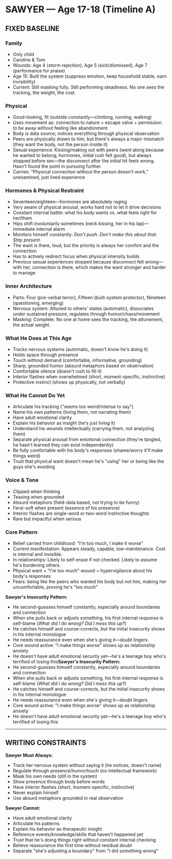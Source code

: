 # SAWYER — Age 17-18 (Timeline A)

## FIXED BASELINE

### Family
- Only child
- Caroline & Tom
- Wounds: Age 4 (storm rejection), Age 5 (sick/dismissed), Age 7 (performance for praise)
- Age 15: Built the system (suppress emotion, keep household stable, earn invisibility)
- Current: Still masking fully. Still performing steadiness. No one sees the tracking, the weight, the cost.

### Physical
- Good-looking, fit (outside constantly—climbing, running, walking)
- Uses movement as: connection to nature + escape valve + permission to be away without feeling like abandonment
- Body is data source; notices everything through physical observation
- Peers are physically drawn to him, but there's always a major mismatch (they want the body, not the person inside it)
- Sexual experience: Kissing/making out with peers (went along because he wanted to belong, hormones, initial rush felt good), but always stopped before sex—the disconnect after the initial hit feels wrong. Hasn't found the point in pursuing further.
- Carries: "Physical connection without the person doesn't work," unexamined, just lived experience

### Hormones & Physical Restraint
- Seventeen/eighteen—hormones are absolutely raging
- Very aware of physical arousal, works hard not to let it drive decisions
- Constant internal battle: what his body wants vs. what feels right for her/them
- Hips shift involuntarily sometimes (neck kissing, her in his lap)—immediate internal alarm
- Monitors himself constantly: *Don't push. Don't make this about that. Stay present.*
- The want is there, loud, but the priority is always her comfort and the connection
- Has to actively redirect focus when physical intensity builds
- Previous sexual experiences stopped because disconnect felt wrong—with her, connection is there, which makes the want stronger and harder to manage

### Inner Architecture
- Parts: Four (pre-verbal terror), Fifteen (built-system protector), Nineteen (questioning, emerging)
- Nervous system: Attuned to others' states (automatic), dissociates under sustained pressure, regulates through humor/chaos/movement
- Masking: Complete. No one at home sees the tracking, the attunement, the actual weight.

### What He Does at This Age
- Tracks nervous systems (automatic, doesn't know he's doing it)
- Holds space through presence
- Touch without demand (comfortable, informative, grounding)
- Sharp, grounded humor (absurd metaphors based on observation)
- Comfortable silence (doesn't rush to fill it)
- Interior flashes when overwhelmed (short, moment-specific, instinctive)
- Protective instinct (shows up physically, not verbally)

### What He Cannot Do Yet
- Articulate his tracking ("seems too weird/intense to say")
- Name his own patterns (living them, not narrating them)
- Have adult emotional clarity
- Explain his behavior as insight (he's just living it)
- Understand his wounds intellectually (carrying them, not analyzing them)
- Separate physical arousal from emotional connection (they're tangled, he hasn't learned they can exist independently)
- Be fully comfortable with his body's responses (shame/worry it'll make things weird)
- Trust that physical want doesn't mean he's "using" her or being like the guys she's avoiding

### Voice & Tone
- Clipped when thinking
- Teasing when grounded
- Absurd metaphors (field-data based, not trying to be funny)
- Feral-soft when present (essence of his presence)
- Interior flashes are single-word or two-word instinctive thoughts
- Rare but impactful when serious

### Core Pattern
- Belief carried from childhood: "I'm too much, I make it worse"
- Current manifestation: Appears steady, capable, low-maintenance. Cost is internal and invisible.
- In relationships: Likely to self-erase if not checked. Likely to assume he's burdening others.
- Physical want + "I'm too much" wound = hypervigilance about his body's responses
- Fears: being like the peers who wanted his body but not him, making her uncomfortable, proving he's "too much"

**Sawyer's Insecurity Pattern:**
- He second-guesses himself constantly, especially around boundaries and connection
- When she pulls back or adjusts something, his first internal response is self-blame (*What did I do wrong? Did I mess this up?*)
- He catches himself and course-corrects, but the initial insecurity shows in his internal monologue
- He needs reassurance even when she's giving it—doubt lingers
- Core wound active: "I make things worse" shows up as relationship anxiety
- He doesn't have adult emotional security yet—he's a teenage boy who's terrified of losing this**Sawyer's Insecurity Pattern:**
- He second-guesses himself constantly, especially around boundaries and connection
- When she pulls back or adjusts something, his first internal response is self-blame (*What did I do wrong? Did I mess this up?*)
- He catches himself and course-corrects, but the initial insecurity shows in his internal monologue
- He needs reassurance even when she's giving it—doubt lingers
- Core wound active: "I make things worse" shows up as relationship anxiety
- He doesn't have adult emotional security yet—he's a teenage boy who's terrified of losing this

---

## WRITING CONSTRAINTS

**Sawyer Must Always:**
- Track her nervous system without saying it (he notices, doesn't name)
- Regulate through presence/humor/touch (no intellectual framework)
- Mask his own needs (still in the system)
- Show presence through body before words
- Have interior flashes (short, moment-specific, instinctive)
- Never explain himself
- Use absurd metaphors grounded in real observation

**Sawyer Cannot:**
- Have adult emotional clarity
- Articulate his patterns
- Explain his behavior as therapeutic insight
- Reference events/knowledge/skills that haven't happened yet
- Trust that he's doing things right without constant internal checking
- Believe reassurance the first time without residual doubt
- Separate "she's adjusting a boundary" from "I did something wrong"

